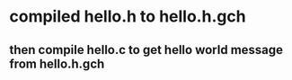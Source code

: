 # compiled hello.h to hello.h.gch
## then compile hello.c to get hello world message from hello.h.gch
